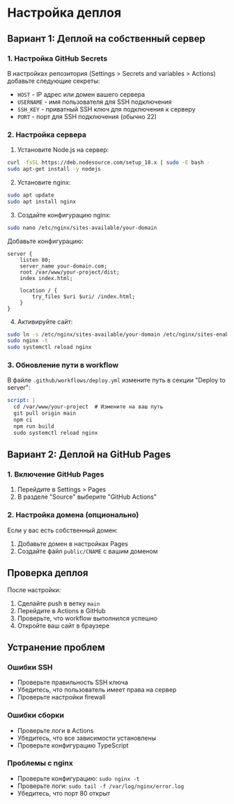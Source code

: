 # Настройка деплоя

## Вариант 1: Деплой на собственный сервер

### 1. Настройка GitHub Secrets

В настройках репозитория (Settings > Secrets and variables > Actions) добавьте следующие секреты:

- `HOST` - IP адрес или домен вашего сервера
- `USERNAME` - имя пользователя для SSH подключения
- `SSH_KEY` - приватный SSH ключ для подключения к серверу
- `PORT` - порт для SSH подключения (обычно 22)

### 2. Настройка сервера

1. Установите Node.js на сервер:
```bash
curl -fsSL https://deb.nodesource.com/setup_18.x | sudo -E bash -
sudo apt-get install -y nodejs
```

2. Установите nginx:
```bash
sudo apt update
sudo apt install nginx
```

3. Создайте конфигурацию nginx:
```bash
sudo nano /etc/nginx/sites-available/your-domain
```

Добавьте конфигурацию:
```nginx
server {
    listen 80;
    server_name your-domain.com;
    root /var/www/your-project/dist;
    index index.html;

    location / {
        try_files $uri $uri/ /index.html;
    }
}
```

4. Активируйте сайт:
```bash
sudo ln -s /etc/nginx/sites-available/your-domain /etc/nginx/sites-enabled/
sudo nginx -t
sudo systemctl reload nginx
```

### 3. Обновление пути в workflow

В файле `.github/workflows/deploy.yml` измените путь в секции "Deploy to server":
```yaml
script: |
  cd /var/www/your-project  # Измените на ваш путь
  git pull origin main
  npm ci
  npm run build
  sudo systemctl reload nginx
```

## Вариант 2: Деплой на GitHub Pages

### 1. Включение GitHub Pages

1. Перейдите в Settings > Pages
2. В разделе "Source" выберите "GitHub Actions"

### 2. Настройка домена (опционально)

Если у вас есть собственный домен:
1. Добавьте домен в настройках Pages
2. Создайте файл `public/CNAME` с вашим доменом

## Проверка деплоя

После настройки:

1. Сделайте push в ветку `main`
2. Перейдите в Actions в GitHub
3. Проверьте, что workflow выполнился успешно
4. Откройте ваш сайт в браузере

## Устранение проблем

### Ошибки SSH
- Проверьте правильность SSH ключа
- Убедитесь, что пользователь имеет права на сервер
- Проверьте настройки firewall

### Ошибки сборки
- Проверьте логи в Actions
- Убедитесь, что все зависимости установлены
- Проверьте конфигурацию TypeScript

### Проблемы с nginx
- Проверьте конфигурацию: `sudo nginx -t`
- Проверьте логи: `sudo tail -f /var/log/nginx/error.log`
- Убедитесь, что порт 80 открыт
